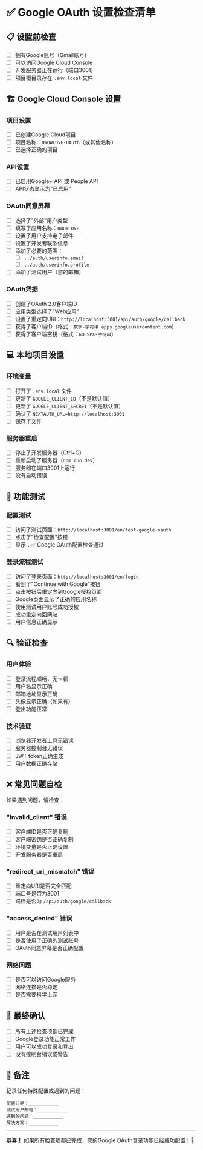# ✅ Google OAuth 设置检查清单

## 📋 设置前检查

- [ ] 拥有Google账号（Gmail账号）
- [ ] 可以访问Google Cloud Console
- [ ] 开发服务器正在运行（端口3001）
- [ ] 项目根目录存在 `.env.local` 文件

## 🏗️ Google Cloud Console 设置

### 项目设置
- [ ] 已创建Google Cloud项目
- [ ] 项目名称：`OWOWLOVE-OAuth`（或其他名称）
- [ ] 已选择正确的项目

### API设置
- [ ] 已启用Google+ API 或 People API
- [ ] API状态显示为"已启用"

### OAuth同意屏幕
- [ ] 选择了"外部"用户类型
- [ ] 填写了应用名称：`OWOWLOVE`
- [ ] 设置了用户支持电子邮件
- [ ] 设置了开发者联系信息
- [ ] 添加了必要的范围：
  - [ ] `../auth/userinfo.email`
  - [ ] `../auth/userinfo.profile`
- [ ] 添加了测试用户（您的邮箱）

### OAuth凭据
- [ ] 创建了OAuth 2.0客户端ID
- [ ] 应用类型选择了"Web应用"
- [ ] 设置了重定向URI：`http://localhost:3001/api/auth/google/callback`
- [ ] 获得了客户端ID（格式：`数字-字符串.apps.googleusercontent.com`）
- [ ] 获得了客户端密钥（格式：`GOCSPX-字符串`）

## 💻 本地项目设置

### 环境变量
- [ ] 打开了 `.env.local` 文件
- [ ] 更新了 `GOOGLE_CLIENT_ID`（不是默认值）
- [ ] 更新了 `GOOGLE_CLIENT_SECRET`（不是默认值）
- [ ] 确认了 `NEXTAUTH_URL=http://localhost:3001`
- [ ] 保存了文件

### 服务器重启
- [ ] 停止了开发服务器（Ctrl+C）
- [ ] 重新启动了服务器（`npm run dev`）
- [ ] 服务器在端口3001上运行
- [ ] 没有启动错误

## 🧪 功能测试

### 配置测试
- [ ] 访问了测试页面：`http://localhost:3001/en/test-google-oauth`
- [ ] 点击了"检查配置"按钮
- [ ] 显示：✅ Google OAuth配置检查通过

### 登录流程测试
- [ ] 访问了登录页面：`http://localhost:3001/en/login`
- [ ] 看到了"Continue with Google"按钮
- [ ] 点击按钮后重定向到Google授权页面
- [ ] Google页面显示了正确的应用名称
- [ ] 使用测试用户账号成功授权
- [ ] 成功重定向回网站
- [ ] 用户信息正确显示

## 🔍 验证检查

### 用户体验
- [ ] 登录流程顺畅，无卡顿
- [ ] 用户名显示正确
- [ ] 邮箱地址显示正确
- [ ] 头像显示正确（如果有）
- [ ] 登出功能正常

### 技术验证
- [ ] 浏览器开发者工具无错误
- [ ] 服务器控制台无错误
- [ ] JWT token正确生成
- [ ] 用户数据正确存储

## ❌ 常见问题自检

如果遇到问题，请检查：

### "invalid_client" 错误
- [ ] 客户端ID是否正确复制
- [ ] 客户端密钥是否正确复制
- [ ] 环境变量是否正确设置
- [ ] 开发服务器是否重启

### "redirect_uri_mismatch" 错误
- [ ] 重定向URI是否完全匹配
- [ ] 端口号是否为3001
- [ ] 路径是否为 `/api/auth/google/callback`

### "access_denied" 错误
- [ ] 用户是否在测试用户列表中
- [ ] 是否使用了正确的测试账号
- [ ] OAuth同意屏幕是否正确配置

### 网络问题
- [ ] 是否可以访问Google服务
- [ ] 网络连接是否稳定
- [ ] 是否需要科学上网

## 🎯 最终确认

- [ ] 所有上述检查项都已完成
- [ ] Google登录功能正常工作
- [ ] 用户可以成功登录和登出
- [ ] 没有控制台错误或警告

## 📝 备注

记录任何特殊配置或遇到的问题：

```
配置日期：___________
测试用户邮箱：___________
遇到的问题：___________
解决方案：___________
```

---

**恭喜！** 如果所有检查项都已完成，您的Google OAuth登录功能已经成功配置！🎉
